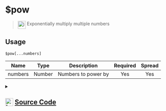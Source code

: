 # $pow
> <img align="top" src="https://upload.wikimedia.org/wikipedia/commons/thumb/e/e4/Infobox_info_icon.svg/160px-Infobox_info_icon.svg.png?20150409153300" alt="image" width="25" height="auto"> Exponentially multiply multiple numbers
## Usage
```
$pow[...numbers]
```
| Name | Type | Description | Required | Spread
| :---: | :---: | :---: | :---: | :---: |
numbers | Number | Numbers to power by | Yes | Yes
<details>
<summary>
    
## <img align="top" src="https://cdn4.iconfinder.com/data/icons/iconsimple-logotypes/512/github-512.png" alt="image" width="25" height="auto">  [Source Code](https://github.com/tryforge/ForgeScript-V2/blob/main/src/native/pow.ts)
    
</summary>
    
```ts
import { ArgType, NativeFunction, Return } from "../structures"

export default new NativeFunction({
    name: "$pow",
    version: "1.0.0",
    description: "Exponentially multiply multiple numbers",
    brackets: true,
    unwrap: true,
    args: [
        {
            name: "numbers",
            description: "Numbers to power by",
            rest: true,
            type: ArgType.Number,
            required: true
        }
    ],
    execute(ctx, [ numbers ]) {
        return Return.success(numbers.reduce((x, y) => x ** y))
    },
})
```
    
</details>